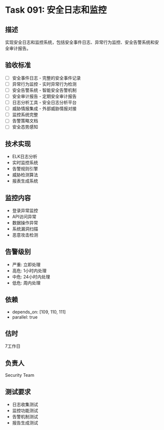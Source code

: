 # Task 091: 安全日志和监控

## 描述
实现安全日志和监控系统，包括安全事件日志、异常行为监控、安全告警系统和安全审计报告。

## 验收标准
- [ ] 安全事件日志 - 完整的安全事件记录
- [ ] 异常行为监控 - 实时异常行为检测
- [ ] 安全告警系统 - 智能安全告警机制
- [ ] 安全审计报告 - 定期安全审计报告
- [ ] 日志分析工具 - 安全日志分析平台
- [ ] 威胁情报集成 - 外部威胁情报对接
- [ ] 监控系统完整
- [ ] 告警策略文档
- [ ] 安全态势感知

## 技术实现
- ELK日志分析
- 实时监控系统
- 告警规则引擎
- 威胁检测算法
- 报表生成系统

## 监控内容
- 登录异常监控
- API访问异常
- 数据操作异常
- 系统漏洞扫描
- 恶意攻击检测

## 告警级别
- 严重: 立即处理
- 高危: 1小时内处理
- 中危: 24小时内处理
- 低危: 周内处理

## 依赖
- depends_on: [109, 110, 111]
- parallel: true

## 估时
7工作日

## 负责人
Security Team

## 测试要求
- 日志收集测试
- 监控功能测试
- 告警机制测试
- 报告生成测试